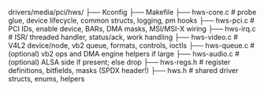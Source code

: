 drivers/media/pci/hws/
├── Kconfig
├── Makefile
├── hws-core.c          # probe glue, device lifecycle, common structs, logging, pm hooks
├── hws-pci.c           # PCI IDs, enable device, BARs, DMA masks, MSI/MSI-X wiring
├── hws-irq.c           # ISR/ threaded handler, status/ack, work handling
├── hws-video.c         # V4L2 device/node, vb2 queue, formats, controls, ioctls
├── hws-queue.c         # (optional) vb2 ops and DMA engine helpers if large
├── hws-audio.c         # (optional) ALSA side if present; else drop
├── hws-regs.h          # register definitions, bitfields, masks (SPDX header!)
├── hws.h               # shared driver structs, enums, helpers
